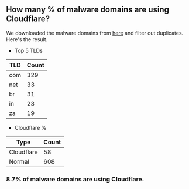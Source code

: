 ## How many % of malware domains are using Cloudflare?


We downloaded the malware domains from [here](https://urlhaus.abuse.ch) and filter out duplicates.
Here's the result.


[//]: # (start replacement)


- Top 5 TLDs

| TLD | Count |
| --- | --- |
| com | 329 |
| net | 33 |
| br | 31 |
| in | 23 |
| za | 19 |


- Cloudflare %

| Type | Count |
| --- | --- |
| Cloudflare | 58 |
| Normal | 608 |


### 8.7% of malware domains are using Cloudflare.